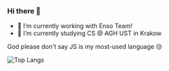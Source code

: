 ### Hi there 👋

- 🔭 I’m currently working with Enso Team!
- 🌱 I’m currently studying CS @ AGH UST in Krakow

God please don't say JS is my most-used language 😒

![Top Langs](https://github-readme-stats.vercel.app/api/top-langs/?username=BinarySoftware&theme=buefy&layout=compact)

<!--
**BinarySoftware/BinarySoftware** is a ✨ _special_ ✨ repository because its `README.md` (this file) appears on your GitHub profile.

Here are some ideas to get you started:

- 🔭 I’m currently working on ...
- 🌱 I’m currently learning ...
- 👯 I’m looking to collaborate on ...
- 🤔 I’m looking for help with ...
- 💬 Ask me about ...
- 📫 How to reach me: ...
- 😄 Pronouns: ...
- ⚡ Fun fact: ...
-->
